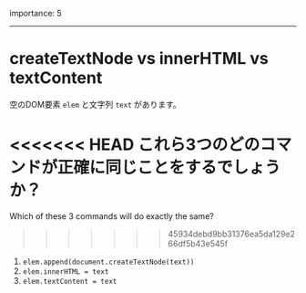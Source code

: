 importance: 5

---

# createTextNode vs innerHTML vs textContent

空のDOM要素 `elem` と文字列 `text` があります。

<<<<<<< HEAD
これら3つのどのコマンドが正確に同じことをするでしょうか？
=======
Which of these 3 commands will do exactly the same?
>>>>>>> 45934debd9bb31376ea5da129e266df5b43e545f

1. `elem.append(document.createTextNode(text))`
2. `elem.innerHTML = text`
3. `elem.textContent = text`
